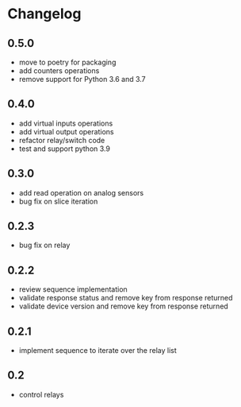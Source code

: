 # Changelog

## 0.5.0

- move to poetry for packaging
- add counters operations
- remove support for Python 3.6 and 3.7

## 0.4.0

- add virtual inputs operations
- add virtual output operations
- refactor relay/switch code
- test and support python 3.9

## 0.3.0

- add read operation on analog sensors
- bug fix on slice iteration

## 0.2.3

- bug fix on relay

## 0.2.2

- review sequence implementation
- validate response status and remove key from response returned
- validate device version and remove key from response returned

## 0.2.1

- implement sequence to iterate over the relay list

## 0.2

- control relays
